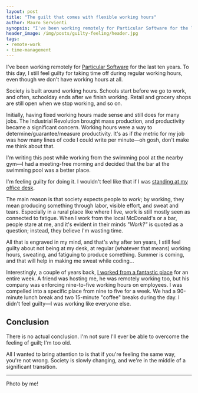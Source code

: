 ```yaml
---
layout: post
title: "The guilt that comes with flexible working hours"
author: Mauro Servienti
synopsis: "I've been working remotely for Particular Software for the last ten years. To this day, I still feel guilty for taking time off during regular working hours, even though we don't have working hours at all. Why is that?"
header_image: /img/posts/guilty-feeling/header.jpg
tags:
- remote-work
- time-management
---
```


I've been working remotely for [Particular Software](https://www.particular.net) for the last ten years. To this day, I still feel guilty for taking time off during regular working hours, even though we don't have working hours at all.

Society is built around working hours. Schools start before we go to work, and often, schoolday ends after we finish working. Retail and grocery shops are still open when we stop working, and so on.

Initially, having fixed working hours made sense and still does for many jobs. The Industrial Revolution brought mass production, and productivity became a significant concern. Working hours were a way to determine/guarantee/measure productivity. It's as if _the_ metric for my job was how many lines of code I could write per minute—oh gosh, don't make me think about that.

I'm writing this post while working from the swimming pool at the nearby gym—I had a meeting-free morning and decided that the bar at the swimming pool was a better place.

I'm feeling guilty for doing it. I wouldn't feel like that if I was [standing at my office desk](https://milestone.topics.it/tags/stand-up-work.html).

The main reason is that society expects people to _work_; by working, they mean producing something through labor, visible effort, and sweat and tears. Especially in a rural place like where I live, work is still mostly seen as connected to fatigue. When I work from the local McDonald's or a bar, people stare at me, and it's evident in their minds _"Work?"_ is quoted as a question; instead, they believe I'm wasting time.

All that is engraved in my mind, and that's why after ten years, I still feel guilty about not being at my desk, at regular (whatever that means) working hours, sweating, and fatiguing to produce something. Summer is coming, and that will help in making me sweat while coding...

Interestingly, a couple of years back, [I worked from a fantastic place](https://milestone.topics.it/2021/11/17/slow-down.html) for an entire week. A friend was hosting me, he was remotely working too, but his company was enforcing nine-to-five working hours on employees. I was compelled into a specific place from nine to five for a week. We had a 90-minute lunch break and two 15-minute "coffee" breaks during the day. I didn't feel guilty—I was working like everyone else.

## Conclusion

There is no actual conclusion. I'm not sure I'll ever be able to overcome the feeling of guilt; I'm too old.

All I wanted to bring attention to is that if you're feeling the same way, you're not wrong. Society is slowly changing, and we're in the middle of a significant transition.

---

Photo by me!
